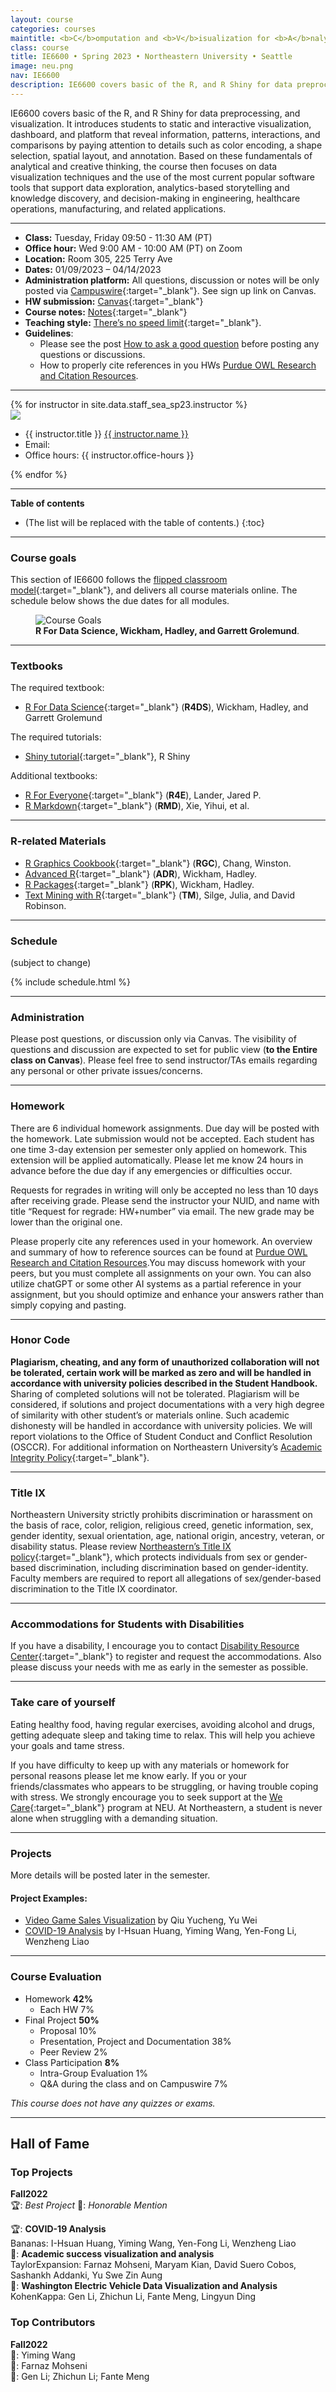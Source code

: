 ```yaml
---
layout: course
categories: courses
maintitle: <b>C</b>omputation and <b>V</b>isualization for <b>A</b>nalytics
class: course
title: IE6600 • Spring 2023 • Northeastern University • Seattle
image: neu.png
nav: IE6600
description: IE6600 covers basic of the R, and R Shiny for data preprocessing, and visualization. It introduces students to static and interactive visualization, dashboard, and platform that reveal information, patterns, interactions, and comparisons by paying attention to details such as color encoding, a shape selection, spatial layout, and annotation.
---
```


IE6600 covers basic of the R, and R Shiny for data preprocessing, and visualization. It introduces students to static and interactive visualization, dashboard, and platform that reveal information, patterns, interactions, and comparisons by paying attention to details such as color encoding, a shape selection, spatial layout, and annotation. Based on these fundamentals of analytical and creative thinking, the course then focuses on data visualization techniques and the use of the most current popular software tools that support data exploration, analytics-based storytelling and knowledge discovery, and decision-making in engineering, healthcare operations, manufacturing, and related applications.

***

- **Class:** Tuesday, Friday 09:50 - 11:30 AM (PT) 
- **Office hour:** Wed 9:00 AM - 10:00 AM (PT) on Zoom
- **Location:** Room 305, 225 Terry Ave 
- **Dates:** 01/09/2023 – 04/14/2023
- **Administration platform:** All questions, discussion or notes will be only posted via [Campuswire](https://campuswire.com/){:target="\_blank"}. See sign up link on Canvas.
- **HW submission:** [Canvas](https://canvas.northeastern.edu/){:target="\_blank"}
- **Course notes:** [Notes](https://zhenyuanlu.com/r-comput-viz/){:target="\_blank"}
- **Teaching style:** [There’s no speed limit](https://sive.rs/kimo){:target="\_blank"}.
- **Guidelines**: 
  - Please see the post [How to ask a good question](https://stackoverflow.com/help/how-to-ask) before posting any questions or discussions.
  - How to properly cite references in you HWs [Purdue OWL Research and Citation Resources](https://owl.purdue.edu/owl/research_and_citation/resources.html).


***

<!-- Staff  -->
<div class="instructors clearfix">
  {% for instructor in site.data.staff_sea_sp23.instructor %}
  <div class="instructor-profile-two-col">
    <a href="{{ instructor.url }}" target="_blank"><img src="{{ instructor.image | prepend: '/assets/img/' | relative_url }}" /></a>
    <ul class="instructor-info">
      <li><span>{{ instructor.title }}</span> <a href="{{ instructor.url }}" target="_blank">{{ instructor.name }}</a></li>
      <li><span>Email:</span>
        <a href="mailto:{{ instructor.email | encode_email }}" target="_blank">
        <i class="far fa-envelope" aria-hidden="true"></i>
        </a></li>
        <li><span>Office hours:</span> {{ instructor.office-hours }}</li>
    </ul>
  </div>
  {% endfor %}
</div>



***

<b>Table of contents</b>

* (The list will be replaced with the table of contents.)
{:toc}

***
### Course goals

This section of IE6600 follows the [flipped classroom model](https://en.wikipedia.org/wiki/Flipped_classroom){:target="\_blank"}, and delivers all course materials online. The schedule below shows the due dates for all modules.

<figure>
  <img src='/assets/img/ie6600/goal.png' alt='Course Goals' style="max-width:100%;">
<figcaption>
<strong> R For Data Science, Wickham, Hadley, and Garrett Grolemund</strong>.
</figcaption>
</figure>

***

### Textbooks

The required textbook:
- [R For Data Science](https://r4ds.had.co.nz/){:target="\_blank"} (**R4DS**), Wickham, Hadley, and Garrett Grolemund

The required tutorials:
- [Shiny tutorial](https://shiny.rstudio.com/tutorial/){:target="\_blank"}, R Shiny


Additional textbooks:
- [R For Everyone](https://onesearch.library.northeastern.edu/permalink/f/365rt0/NEU_ALMA51284955070001401){:target="\_blank"} (**R4E**), Lander, Jared P.
- [R Markdown](https://bookdown.org/yihui/rmarkdown/){:target="\_blank"} (**RMD**), Xie, Yihui, et al.

***

### R-related Materials

- [R Graphics Cookbook](https://r-graphics.org/){:target="\_blank"} (**RGC**), Chang, Winston.
- [Advanced R](http://adv-r.had.co.nz/){:target="\_blank"} (**ADR**), Wickham, Hadley.
- [R Packages](http://r-pkgs.had.co.nz/){:target="\_blank"}  (**RPK**), Wickham, Hadley.
- [Text Mining with R](https://www.tidytextmining.com/){:target="\_blank"} (**TM**), Silge, Julia, and David Robinson.


***
### Schedule
(subject to change)

{% include schedule.html %}

***



### Administration

Please post questions, or discussion only via Canvas. The visibility of questions and discussion are expected to set for public view (**to the Entire class on Canvas**). Please feel free to send instructor/TAs emails regarding any personal or other private issues/concerns.

***

### Homework

There are 6 individual homework assignments. Due day will be posted with the homework. Late submission would not be accepted. Each student has one time 3-day extension per semester only applied on homework. This extension will be applied automatically. Please let me know 24 hours in advance before the due day if any emergencies or difficulties occur.

Requests for regrades in writing will only be accepted no less than 10 days after receiving grade. Please send the instructor your NUID, and name with title “Request for regrade: HW+number” via email. The new grade may be lower than the original one.

Please properly cite any references used in your homework. An overview and summary of how to reference sources can be found at [Purdue OWL Research and Citation Resources](https://owl.purdue.edu/owl/research_and_citation/resources.html).You may discuss homework with your peers, but you must complete all assignments on your own. You can also utilize chatGPT or some other AI systems as a partial reference in your assignment, but you should optimize and enhance your answers rather than simply copying and pasting.


***
### Honor Code

**Plagiarism, cheating, and any form of unauthorized collaboration will not be tolerated, certain work will be marked as zero and will be handled in accordance with university policies described in the Student Handbook.** Sharing of completed solutions will not be tolerated. Plagiarism will be considered, if solutions and project documentations with a very high degree of similarity with other student’s or materials online. Such academic dishonesty will be handled in accordance with university policies. We will report violations to the Office of Student Conduct and Conflict Resolution (OSCCR). For additional information on Northeastern University’s [Academic Integrity Policy](http://www.northeastern.edu/osccr/academic-integrity-policy/){:target="\_blank"}.

***

### Title IX

Northeastern University strictly prohibits discrimination or harassment on the basis of race, color, religion, religious creed, genetic information, sex, gender identity, sexual orientation, age, national origin, ancestry, veteran, or disability status. Please review [Northeastern’s Title IX policy](https://www.northeastern.edu/ouec/){:target="\_blank"}, which protects individuals from sex or gender-based discrimination, including discrimination based on gender-identity. Faculty members are required to report all allegations of sex/gender-based discrimination to the Title IX coordinator.

***

### Accommodations for Students with Disabilities

If you have a disability, I encourage you to contact [Disability Resource Center](http://www.northeastern.edu/drc/about-the-drc/){:target="\_blank"} to register and request the accommodations. Also please discuss your needs with me as early in the semester as possible.

***

### Take care of yourself

Eating healthy food, having regular exercises, avoiding alcohol and drugs, getting adequate sleep and taking time to relax. This will help you achieve your goals and tame stress.

If you have difficulty to keep up with any materials or homework for personal reasons please let me know early. If you or your friends/classmates who appears to be struggling, or having trouble coping with stress. We strongly encourage you to seek support at the [We Care](https://studentlife.northeastern.edu/we-care/){:target="\_blank"} program at NEU. At Northeastern, a student is never alone when struggling with a demanding situation.


***

### Projects
More details will be posted later in the semester.

#### Project Examples: 
- <a href="https://yuchengqiu96.shinyapps.io/koifish/" target="_blank">Video Game Sales Visualization</a> by Qiu Yucheng, Yu Wei
- <a href="https://jfonli.shinyapps.io/COVID-19_Analysis/" target="_blank">COVID-19 Analysis</a> by I-Hsuan Huang, Yiming Wang, Yen-Fong Li, Wenzheng Liao


***

### Course Evaluation

- Homework **42%**
    - Each HW	7%
-	Final Project **50%**
    - Proposal	10%
    - Presentation, Project and Documentation 38%
    - Peer Review	2%
-	Class Participation	**8%**
    - Intra-Group Evaluation 1%
    - Q&A during the class and on Campuswire 7%

*This course does not have any quizzes or exams.*

***

## <b>Hall of Fame</b>


### Top Projects
<b>Fall2022</b>\
:trophy:: *Best Project* :medal_sports:: *Honorable Mention*

:trophy:: <b><a>COVID-19 Analysis</a></b>\
Bananas: I-Hsuan Huang, Yiming Wang, Yen-Fong Li, Wenzheng Liao\
:medal_sports:: <b><a>Academic success visualization and analysis</a></b>\
TaylorExpansion: Farnaz Mohseni, Maryam Kian, David Suero Cobos, Sashankh Addanki, Yu Swe Zin Aung\
:medal_sports:: <b><a>Washington Electric Vehicle Data Visualization and Analysis</a></b>\
KohenKappa: Gen Li, Zhichun Li, Fante Meng, Lingyun Ding

### Top Contributors 
<b>Fall2022</b>\
:1st_place_medal:: Yiming Wang \
:1st_place_medal:: Farnaz Mohseni \
:1st_place_medal:: Gen Li; Zhichun Li; Fante Meng
